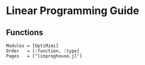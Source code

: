 # Linear Programming Guide

## Functions

```@autodocs
Modules = [OptiMimi]
Order   = [:function, :type]
Pages   = ["linproghouse.jl"]
```
